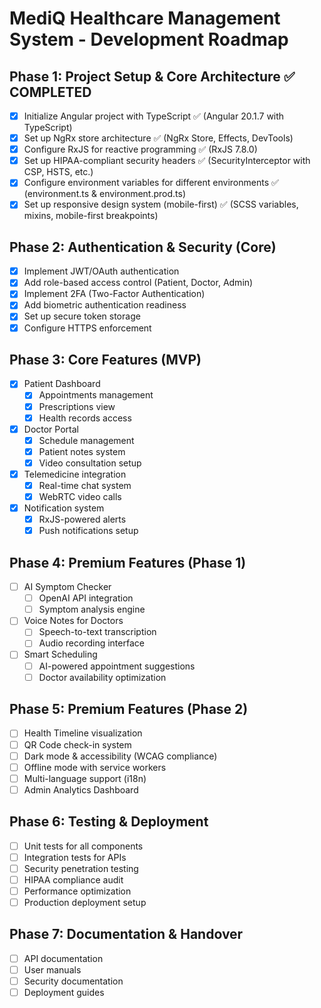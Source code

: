 # MediQ Healthcare Management System - Development Roadmap

## Phase 1: Project Setup & Core Architecture ✅ COMPLETED
- [x] Initialize Angular project with TypeScript ✅ (Angular 20.1.7 with TypeScript)
- [x] Set up NgRx store architecture ✅ (NgRx Store, Effects, DevTools)
- [x] Configure RxJS for reactive programming ✅ (RxJS 7.8.0)
- [x] Set up HIPAA-compliant security headers ✅ (SecurityInterceptor with CSP, HSTS, etc.)
- [x] Configure environment variables for different environments ✅ (environment.ts & environment.prod.ts)
- [x] Set up responsive design system (mobile-first) ✅ (SCSS variables, mixins, mobile-first breakpoints)

## Phase 2: Authentication & Security (Core)
- [x] Implement JWT/OAuth authentication
- [x] Add role-based access control (Patient, Doctor, Admin)
- [x] Implement 2FA (Two-Factor Authentication)
- [x] Add biometric authentication readiness
- [x] Set up secure token storage
- [x] Configure HTTPS enforcement

## Phase 3: Core Features (MVP)
- [x] Patient Dashboard
  - [x] Appointments management
  - [x] Prescriptions view
  - [x] Health records access
- [x] Doctor Portal
  - [x] Schedule management
  - [x] Patient notes system
  - [x] Video consultation setup
- [x] Telemedicine integration
  - [x] Real-time chat system
  - [x] WebRTC video calls
- [x] Notification system
  - [x] RxJS-powered alerts
  - [x] Push notifications setup

## Phase 4: Premium Features (Phase 1)
- [ ] AI Symptom Checker
  - [ ] OpenAI API integration
  - [ ] Symptom analysis engine
- [ ] Voice Notes for Doctors
  - [ ] Speech-to-text transcription
  - [ ] Audio recording interface
- [ ] Smart Scheduling
  - [ ] AI-powered appointment suggestions
  - [ ] Doctor availability optimization

## Phase 5: Premium Features (Phase 2)
- [ ] Health Timeline visualization
- [ ] QR Code check-in system
- [ ] Dark mode & accessibility (WCAG compliance)
- [ ] Offline mode with service workers
- [ ] Multi-language support (i18n)
- [ ] Admin Analytics Dashboard

## Phase 6: Testing & Deployment
- [ ] Unit tests for all components
- [ ] Integration tests for APIs
- [ ] Security penetration testing
- [ ] HIPAA compliance audit
- [ ] Performance optimization
- [ ] Production deployment setup

## Phase 7: Documentation & Handover
- [ ] API documentation
- [ ] User manuals
- [ ] Security documentation
- [ ] Deployment guides
